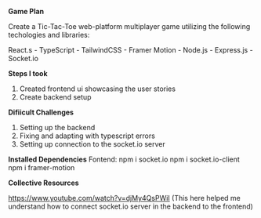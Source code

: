 **Game Plan**

Create a Tic-Tac-Toe web-platform multiplayer game utilizing the following techologies and libraries:

React.s - TypeScript - TailwindCSS - Framer Motion - Node.js - Express.js - Socket.io

**Steps I took**

1. Created frontend ui showcasing the user stories
2. Create backend setup

**Difiicult Challenges**

1. Setting up the backend
2. Fixing and adapting with typescript errors
3. Setting up connection to the socket.io server

**Installed Dependencies**
Fontend:
npm i socket.io
npm i socket.io-client
npm i framer-motion

**Collective Resources**

https://www.youtube.com/watch?v=djMy4QsPWiI (This here helped me understand how to connect socket.io server in the backend to the frontend)
